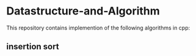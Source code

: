 # Datastructure-and-Algorithm
This repository contains implemention of the following algorithms in cpp:
  ## insertion sort

